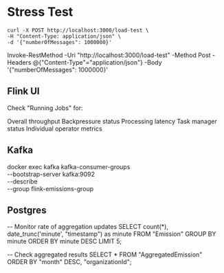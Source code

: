 # Stress Test

```
curl -X POST http://localhost:3000/load-test \
-H "Content-Type: application/json" \
-d '{"numberOfMessages": 1000000}'
```

Invoke-RestMethod -Uri "http://localhost:3000/load-test" -Method Post -Headers @{"Content-Type"="application/json"} -Body '{"numberOfMessages": 1000000}'

## Flink UI

Check "Running Jobs" for:

Overall throughput
Backpressure status
Processing latency
Task manager status
Individual operator metrics

## Kafka

docker exec kafka kafka-consumer-groups \
--bootstrap-server kafka:9092 \
--describe \
--group flink-emissions-group

## Postgres

-- Monitor rate of aggregation updates
SELECT count(*), 
       date_trunc('minute', "timestamp") as minute
FROM "Emission"
GROUP BY minute
ORDER BY minute DESC
LIMIT 5;

-- Check aggregated results
SELECT * 
FROM "AggregatedEmission" 
ORDER BY "month" DESC, "organizationId";